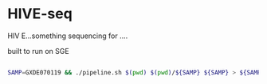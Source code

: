 # HIVE-seq
HIV E...something sequencing for ....


built to run on SGE

```bash

SAMP=GXDE070119 && ./pipeline.sh $(pwd) $(pwd)/${SAMP} ${SAMP} > ${SAMP}.log 2>&1
```

